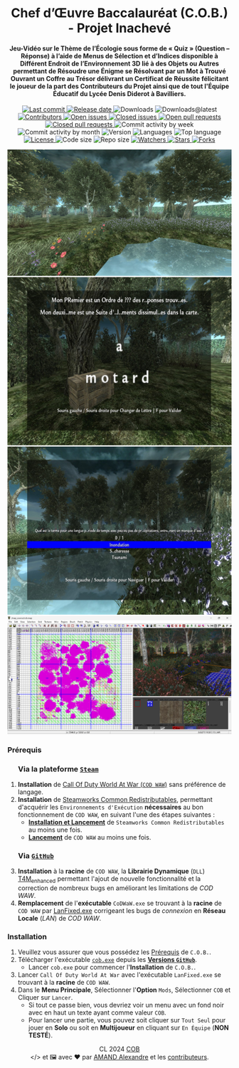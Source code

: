 <a name="top"></a>
<a name="readme-head"></a><div id="readme-head" align="center">
    <h1 id="readme-title">Chef d’Œuvre Baccalauréat (C.O.B.) - Projet Inachevé</h1>
    <h4 id="readme-description">Jeu-Vidéo sur le Thème de l’Écologie sous forme de « Quiz » (Question – Réponse) à l’aide de Menus de Sélection et d’Indices disponible à Différent Endroit de l’Environnement 3D lié à des Objets ou Autres permettant de Résoudre une Énigme se Résolvant par un Mot à Trouvé Ouvrant un Coffre au Trésor délivrant un Certificat de Réussite félicitant le joueur de la part des Contributeurs du Projet ainsi que de tout l'Équipe Éducatif du Lycée Denis Diderot à Bavilliers.</h4>
    <a id="readme-shield-last-commit" href="https://github.com/AmandAlexandrePro/COB/commits/main">
        <img id="readme-shield-last-commit-img" src="https://img.shields.io/github/last-commit/AmandAlexandrePro/COB" alt="Last commit" />
    </a>
    <a id="readme-shield-release-date" href="https://github.com/AmandAlexandrePro/COB/releases/latest">
        <img id="readme-shield-release-date-img" src="https://img.shields.io/github/release-date/AmandAlexandrePro/COB" alt="Release date" />
    </a>
    <a id="readme-shield-downloads">
        <img id="readme-shield-downloads-img" src="https://img.shields.io/github/downloads/AmandAlexandrePro/COB/total" alt="Downloads" />
    </a>
    <a id="readme-shield-downloads-latest">
        <img id="readme-shield-downloads-latest-img" src="https://img.shields.io/github/downloads/AmandAlexandrePro/COB/latest/total" alt="Downloads@latest" />
    </a>
    <a id="readme-shield-contributors" href="https://github.com/AmandAlexandrePro/COB/graphs/contributors">
        <img id="readme-shield-contributors-img" src="https://img.shields.io/github/contributors/AmandAlexandrePro/COB" alt="Contributors" />
    </a>
    <a id="readme-shield-open-issues" href="https://github.com/AmandAlexandrePro/COB/issues?q=is%3Aopen+is%3Aissue">
        <img id="readme-shield-open-issues-img" src="https://img.shields.io/github/issues-raw/AmandAlexandrePro/COB" alt="Open issues" />
    </a>
    <a id="readme-shield-closed-issues" href="https://github.com/AmandAlexandrePro/COB/issues?q=is%3Aissue+is%3Aclosed">
        <img id="readme-shield-closed-issues-img" src="https://img.shields.io/github/issues-closed-raw/AmandAlexandrePro/COB" alt="Closed issues" />
    </a>
    <a id="readme-shield-open-pull-requests" href="https://github.com/AmandAlexandrePro/COB/pulls?q=is%3Aopen+is%3Apr">
        <img id="readme-shield-open-pull-requests-img" src="https://img.shields.io/github/issues-pr-raw/AmandAlexandrePro/COB" alt="Open pull requests" />
    </a>
    <a id="readme-shield-closed-pull-requests" href="https://github.com/AmandAlexandrePro/COB/pulls?q=is%3Apr+is%3Aclosed">
        <img id="readme-shield-closed-pull-requests-img" src="https://img.shields.io/github/issues-pr-closed-raw/AmandAlexandrePro/COB" alt="Closed pull requests" />
    </a>
    <a id="readme-shield-commit-activity-by-week">
        <img id="readme-shield-commit-activity-by-week-img" src="https://img.shields.io/github/commit-activity/w/AmandAlexandrePro/COB" alt="Commit activity by week" />
    </a>
    <a id="readme-shield-commit-activity-by-month">
        <img id="readme-shield-commit-activity-by-month-img" src="https://img.shields.io/github/commit-activity/m/AmandAlexandrePro/COB" alt="Commit activity by month" />
    </a>
    <a id="readme-shield-version">
        <img id="readme-shield-version-img" src="https://img.shields.io/github/v/release/AmandAlexandrePro/COB?label=version" alt="Version" />
    </a>
    <a id="readme-shield-languages">
        <img id="readme-shield-languages-img" src="https://img.shields.io/github/languages/count/AmandAlexandrePro/COB" alt="Languages" />
    </a>
    <a id="readme-shield-top-language">
        <img id="readme-shield-top-language-img" src="https://img.shields.io/github/languages/top/AmandAlexandrePro/COB" alt="Top language" />
    </a>
    <a id="readme-shield-license" href="./LICENSE">
        <img id="readme-shield-license-img" src="https://img.shields.io/github/license/AmandAlexandrePro/COB" alt="License" />
    </a>
    <a id="readme-shield-code-size">
        <img id="readme-shield-code-size-img" src="https://img.shields.io/github/languages/code-size/AmandAlexandrePro/COB" alt="Code size" />
    </a>
    <a id="readme-shield-repo-size">
        <img id="readme-shield-repo-size-img" src="https://img.shields.io/github/repo-size/AmandAlexandrePro/COB" alt="Repo size" />
    </a>
    <a id="readme-shield-watchers" href="https://github.com/AmandAlexandrePro/COB/watchers">
        <img id="readme-shield-watchers-img" src="https://img.shields.io/github/watchers/AmandAlexandrePro/COB" alt="Watchers" />
    </a>
    <a id="readme-shield-stars" href="https://github.com/AmandAlexandrePro/COB/stargazers">
        <img id="readme-shield-stars-img" src="https://img.shields.io/github/stars/AmandAlexandrePro/COB" alt="Stars" />
    </a>
    <a id="readme-shield-forks" href="https://github.com/AmandAlexandrePro/COB/network/members">
        <img id="readme-shield-forks-img" src="https://img.shields.io/github/forks/AmandAlexandrePro/COB" alt="Forks" />
    </a>
</div>
<a name="readme-body"></a><div id="readme-body">
    <a name="readme-body-preview"></a><div id="readme-body-preview" align="center">
        <img id="readme-body-map" src="./assets/images/Map.jpg" alt="Carte 3D" />
        <img id="readme-body-treasure" src="./assets/images/Treasure.jpg" alt="Coffre au Trésor" />
        <img id="readme-body-quiz" src="./assets/images/Quiz.jpg" alt="Quiz" />
        <img id="readme-body-radiant" src="./assets/images/Radiant.png" alt="Radiant" />
    </div>
    <a name="readme-body-requirements"></a>
        <h3>Prérequis</h3>
        <ol>
            <a name="readme-body-requirements-steam"></a><h3>Via la plateforme <a href="https://store.steampowered.com/about"><code>Steam</code></a></h3>
            <li><strong>Installation</strong> de <a href="https://store.steampowered.com/app/10090/Call_of_Duty_World_at_War">Call Of Duty World At War (<code>COD WAW</code>)</a> sans préférence de langage.</li>
            <li><strong>Installation</strong> de <a href="https://steamdb.info/app/228980">Steamworks Common Redistributables</a>, permettant d'acquérir les <code>Environnements d'Exécution</code> <strong>nécessaires</strong> au bon fonctionnement de <code>COD WAW</code>, en suivant l'une des étapes suivantes :<ul>
                <li><a href="https://alexanimatemp4.github.io/uri-redirect/?lang=FR&method=steam&args=launch/228980&no_loading=false"><strong>Installation et Lancement</strong></a> de <code>Steamworks Common Redistributables</code> au moins une fois.</li>
                <li><a href="https://alexanimatemp4.github.io/uri-redirect/?lang=FR&method=steam&args=launch/10090&no_loading=false"><strong>Lancement</strong></a> de <code>COD WAW</code> au moins une fois.</li>
            </ul></li>
            <a name="readme-body-requirements-github"></a><h3>Via <a href="https://github.com"><code>GitHub</code></a></h3>
            <li><strong>Installation</strong> à la <strong>racine</strong> de <code>COD WAW</code>, la <strong>Librairie Dynamique</strong> (<code>DLL</code>) <a href="https://github.com/JBShady/T4M-Enhanced">T4M<sub>enhanced</sub></a> permettant l'ajout de nouvelle fonctionnalité et la correction de nombreux bugs en améliorant les limitations de <em>COD WAW</em>.</li>
            <li><strong>Remplacement</strong> de l'<strong>exécutable</strong> <code>CoDWaW.exe</code> se trouvant à la <strong>racine</strong> de <code>COD WAW</code> par <a href="http://bit.ly/1nqdKEF" title="Source : Citation < CD versions of World at War > du dépôt Github JBShady/T4M-Enhanced">LanFixed.exe</a> corrigeant les bugs de <em>connexion</em> en <strong>Réseau Locale</strong> (<em>LAN</em>) de <em>COD WAW</em>.</li>
        </ol>
    <a name="readme-body-setup"></a>
        <h3>Installation</h3>
        <ol>
            <li>Veuillez vous assurer que vous possédez les <a href="#readme-body-requirements">Prérequis</a> de <code>C.O.B.</code>.</li>
            <li>Télécharger l'exécutable <a href="https://github.com/AmandAlexandrePro/COB/releases/download/0.1.1/cob.exe"><code>cob.exe</code></a> depuis les <a href="https://github.com/AmandAlexandrePro/COB/releases/0.1.1"><strong>Versions <code>GitHub</code></strong></a>.
                <ul>
                    <li>Lancer <code>cob.exe</code> pour commencer l'<strong>Installation</strong> de <code>C.O.B.</code>.</li>
                </ul>
            </li>
            <a name="readme-body-setup-launch"></a><li>Lancer <code>Call Of Duty World At War</code> avec l'exécutable <code>LanFixed.exe</code> se trouvant à la <strong>racine</strong> de <code>COD WAW</code>.</li>
            <li>Dans le <strong>Menu Principale</strong>, Sélectionner l'<strong>Option</strong> <code>Mods</code>, Sélectionner <code>COB</code> et Cliquer sur <code>Lancer</code>.
                <ul>
                    <li>Si tout ce passe bien, vous devriez voir un menu avec un fond noir avec en haut un texte ayant comme valeur <code>COB</code>.</li>
                    <li>Pour lancer une partie, vous pouvez soit cliquer sur <code>Tout Seul</code> pour jouer en <strong>Solo</strong> ou soit en <strong>Multijoueur</strong> en cliquant sur <code>En Équipe</code> (<strong>NON TESTÉ</strong>).</li>
                </ul>
            </li>
        </ol>
</div>
<a name="readme-footer"></a><p id="readme-footer" align="center">CL 2024 <a id="readme-footer-repo" href="https://github.com/AmandAlexandrePro/COB">COB</a><br>&lt;/&gt; et 🖼 avec ❤ par <a id="readme-footer-author" href="https://github.com/AmandAlexandrePro">AMAND Alexandre</a> et les <a id="readme-footer-contributors" href="https://github.com/AmandAlexandrePro/COB/graphs/contributors">contributeurs</a>.</p>
<a name="bottom"></a>